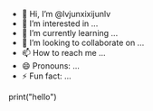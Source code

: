 - 👋 Hi, I’m @lvjunxixijunlv
- 👀 I’m interested in ...
- 🌱 I’m currently learning ...
- 💞️ I’m looking to collaborate on ...
- 📫 How to reach me ...
- 😄 Pronouns: ...
- ⚡ Fun fact: ...

<!---
lvjunxixijunlv/lvjunxixijunlv is a ✨ special ✨ repository because its `README.md` (this file) appears on your GitHub profile.
You can click the Preview link to take a look at your changes.
--->
print("hello")
